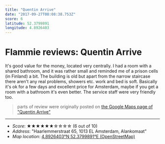 ```yaml
---
title: "Quentin Arrive"
date: "2017-09-27T08:08:38.753Z"
score: 6
latitude: 52.3799891
longitude: 4.8926403
---
```

# Flammie reviews: Quentin Arrive

It's good value for the money, located very centrally. I had a room with
a shared bathroom, and it was rather small and reminded me of a prison
cells (in Finland) a bit. The building is old but apart from the narrow
staircase there aren't any real problems, showers etc. work and bed is
soft. Basically it's ok for a few days and excellent price for Amsterdam,
maybe if you get a room with a bathroom it's even better. The service
staff were very friendly too.

> parts of review were originally posted on [the Google Maps page of
  "Quentin Arrive"](https://www.google.com/maps/place//data=!4m2!3m1!1s0x0:0xe3d74c4d94b63a70)
* * *
- *Score*: ★★★★★★☆☆☆☆ (6 out of 10)
- *Address*: "Haarlemmerstraat 65, 1013 EL Amsterdam, Alankomaat"
- *Map location*: [4.8926403°N 52.3799891°E (OpenStreetMap)](https://www.openstreetmap.org/?mlat=52.3799891&mlon=4.8926403&zoom=12)
